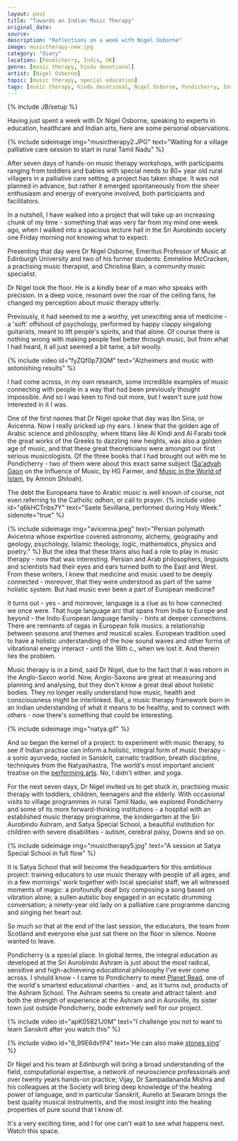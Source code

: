 ```yaml
---
layout: post
title: "Towards an Indian Music Therapy"
original_date: 
source: 
description: "Reflections on a week with Nigel Osborne"
image: musictherapy-new.jpg
category: "diary"
location: [Pondicherry, India, UK]
genre: [music therapy, hindu devotional]
artist: [Nigel Osborne]
topic: [music therapy, special education]
tags: [music therapy, hindu devotional, Nigel Osborne, Pondicherry, India, UK]
---
```

{% include JB/setup %}

Having just spent a week with Dr Nigel Osborne, speaking to experts in education, healthcare and Indian arts, here are some personal observations.


{% include sideimage img="musictherapy2.JPG" text="Waiting for a village palliative care session to start in rural Tamil Nadu" %}

After seven days of hands-on music therapy workshops, with participants ranging from toddlers and babies with special needs to 80+ year old rural villagers in a palliative care setting, a project has taken shape. It was not planned in advance, but rather it emerged spontaneously from the sheer enthusiasm and energy of everyone involved, both participants and facilitators. 

In a nutshell, I have walked into a project that will take up an increasing chunk of my time - something that was very far from my mind one week ago, when I walked into a spacious lecture hall in the Sri Aurobindo society one Friday morning not knowing what to expect. 

Presenting that day were Dr Nigel Osborne, Emeritus Professor of Music at Edinburgh University and two of his former students: Emmeline McCracken, a practising music therapist, and Christina Bain, a community music specialist.

Dr Nigel took the floor. He is a kindly bear of a man who speaks with precision. In a deep voice, resonant over the roar of the ceiling fans, he changed my perception about music therapy utterly. 


Previously, it had seemed to me a worthy, yet unexciting area of medicine - a 'soft' offshoot of psychology, performed by happy clappy singalong guitarists, meant to lift people's spirits, and that alone. Of course there is nothing wrong with making people feel better through music, but from what I had heard, it all just seemed a bit tame, a bit woolly.

{% include video id="fyZQf0p73QM" text="Alzheimers and music with astonishing results" %}


I had come across, in my own research, some incredible examples of music connecting with people in a way that had been previously thought impossible. And so I was keen to find out more, but I wasn't sure just how interested in it I was.

One of the first names that Dr Nigel spoke that day was Ibn Sina, or Avicenna. Now I really pricked up my ears. I knew that the golden age of Arabic science and philosophy, where titans like Al Kindi and Al Farabi took the great works of the Greeks to dazzling new heights, was also a golden age of music, and that these great theoreticians were amongst our first serious musicologists. Of the three books that I had brought out with me to Pondicherry - two of them were about this exact same subject (<a href="https://en.wikipedia.org/wiki/Saadia_Gaon">Sa'adyah Gaon</a> on the Influence of Music, by HG Farmer, and <a href="http://www.amazon.com/Music-World-Islam-Socio-Cultural-Study/dp/0814329705"  >Music in the World of Islam</a>, by Amnon Shiloah).


The debt the Europeans have to Arabic music is well known of course, not even referring to the Catholic <em>adhan</em>, or call to prayer<span class="sidenote-number"></span>.
{% include video id="q6kHCTnbs7Y" text="Saete Sevillana, performed during Holy Week." sidenote="true" %}

{% include sideimage img="avicenna.jpeg" text="Persian polymath Avicenna whose expertise covered astronomy, alchemy, geography and geology, psychology, Islamic theology, logic, mathematics, physics and poetry." %}
 But the idea that these titans also had a role to play in music therapy - now that was interesting. Persian and Arab philosophers, linguists and scientists had their eyes and ears turned both to the East and West. From these writers, I knew that medicine and music used to be deeply connected - moreover, that they were understood as part of the same holistic system. But had music ever been a part of European medicine? 

It turns out - yes - and moreover, language is a clue as to how connected we once were. That huge language arc that spans from India to Europe and beyond - the Indo-European language family - hints at deeper connections. There are remnants of ragas in European folk musics: a relationship between seasons and themes and musical scales. European tradition used to have a holistic understanding of the how sound waves and other forms of vibrational energy interact - until the 16th c., when we lost it. And therein lies the problem.

Music therapy is in a bind, said Dr Nigel, due to the fact that it was reborn in the Anglo-Saxon world. Now, Anglo-Saxons are great at measuring and planning and analysing, but they don't know a great deal about holistic bodies. They no longer really understand how music, health and consciousness might be interlinked. But, a music therapy framework born in an Indian understanding of what it means to be healthy, and to connect with others - now there's something that could be interesting.

{% include sideimage img="natya.gif" %}

And so began the kernel of a project: to experiment with music therapy, to see if Indian practise can inform a holistic, integral form of music therapy - a sonic ayurveda, rooted in Sanskrit, carnatic tradition, breath discipline, techniques from the Natyashastra, <span class="sidenote-number"></span>
<span class='sidenote'> The world's most important ancient treatise on the <a href='https://en.wikipedia.org/wiki/Natya_Shastra'>performing arts</a>. No, I didn't either. </span> and yoga.

For the next seven days, Dr Nigel invited us to get stuck in, practising music therapy with toddlers, children, teenagers and the elderly. With occasional visits to village programmes in rural Tamil Nadu, we explored Pondicherry and some of its more forward-thinking institutions - a hospital with an established music therapy programme, the kindergarten at the Sri Aurobindo Ashram, and Satya Special School, a beautiful institution for children with severe disabilities - autism, cerebral palsy, Downs and so on.

{% include sideimage img="musictherapy5.jpg" text="A session at Satya Special School in full flow" %}

It is Satya School that will become the headquarters for this ambitious project: training educators to use music therapy with people of all ages, and in a few mornings' work together with local specialist staff, we all witnessed moments of magic: a profoundly deaf boy composing a song based on vibration alone; a sullen autistic boy engaged in an ecstatic drumming conversation; a ninety-year old lady on a palliative care programme dancing and singing her heart out.

So much so that at the end of the last session, the educators, the team from Scotland and everyone else just sat there on the floor in silence. Noone wanted to leave.

Pondicherry is a special place. In global terms, the integral education as developed at the Sri Aurobindo Ashram is just about the most radical, sensitive and high-achieveing educational philosophy I've ever come across. I should know - I came to Pondicherry to meet <a href="http://www.planetread.org">Planet Read</a>, one of the world's smartest educational charities - and, as it turns out, products of the Ashram School. The Ashram seems to create and attract talent: and both the strength of experience at the Ashram and in Auroville, its sister town just outside Pondicherry, bode extremely well for our project.

{% include video id="apK05821J0M" text="I challenge you not to want to learn Sanskrit after you watch this" %}

{% include video id="6_99E6dvfP4" text='He can also make <a href="https://www.youtube.com/watch?v=Ew_0sVz21FM">stones sing</a>' %}

Dr Nigel and his team at Edinburgh will bring a broad understanding of the field, computational expertise, a network of neuroscience professionals and over twenty years hands-on practice; Vijay, Dr Sampadananda Mishra and his colleagues at the Society will bring deep knowledge of the healing power of language, and in particular Sanskrit, Aurelio at Swaram brings the best quality musical instruments, and the most insight into the healing properties of pure sound that I know of.

It's a very exciting time, and I for one can't wait to see what happens next. Watch this space.







